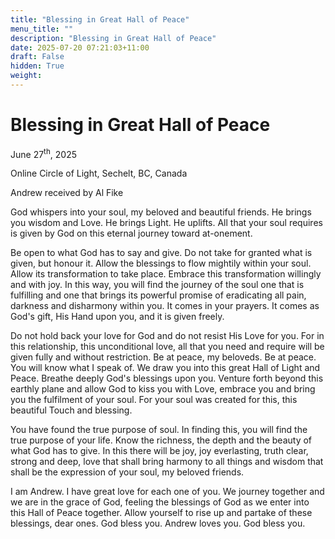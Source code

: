 ```yaml
---
title: "Blessing in Great Hall of Peace"
menu_title: ""
description: "Blessing in Great Hall of Peace"
date: 2025-07-20 07:21:03+11:00
draft: False
hidden: True
weight:
---
```

# Blessing in Great Hall of Peace

June 27<sup>th</sup>, 2025

Online Circle of Light, Sechelt, BC, Canada

Andrew received by Al Fike

God whispers into your soul, my beloved and beautiful friends. He brings you wisdom and Love. He brings Light. He uplifts. All that your soul requires is given by God on this eternal journey toward at-onement.

Be open to what God has to say and give. Do not take for granted what is given, but honour it. Allow the blessings to flow mightily within your soul. Allow its transformation to take place. Embrace this transformation willingly and with joy. In this way, you will find the journey of the soul one that is fulfilling and one that brings its powerful promise of eradicating all pain, darkness and disharmony within you. It comes in your prayers. It comes as God's gift, His Hand upon you, and it is given freely.

Do not hold back your love for God and do not resist His Love for you. For in this relationship, this unconditional love, all that you need and require will be given fully and without restriction. Be at peace, my beloveds. Be at peace. You will know what I speak of. We draw you into this great Hall of Light and Peace. Breathe deeply God's blessings upon you. Venture forth beyond this earthly plane and allow God to kiss you with Love, embrace you and bring you the fulfilment of your soul. For your soul was created for this, this beautiful Touch and blessing.

You have found the true purpose of soul. In finding this, you will find the true purpose of your life. Know the richness, the depth and the beauty of what God has to give. In this there will be joy, joy everlasting, truth clear, strong and deep, love that shall bring harmony to all things and wisdom that shall be the expression of your soul, my beloved friends.

I am Andrew. I have great love for each one of you. We journey together and we are in the grace of God, feeling the blessings of God as we enter into this Hall of Peace together. Allow yourself to rise up and partake of these blessings, dear ones. God bless you. Andrew loves you. God bless you.
